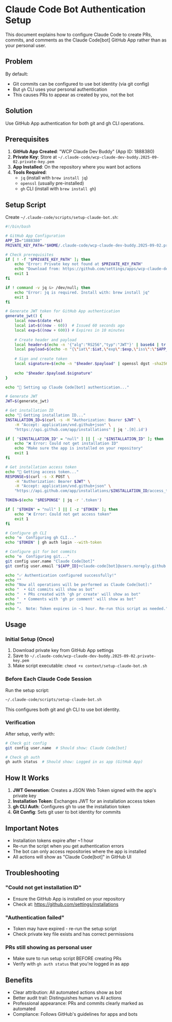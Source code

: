 # Claude Code Bot Authentication Setup

This document explains how to configure Claude Code to create PRs, commits, and comments as the Claude Code[bot] GitHub App rather than as your personal user.

## Problem

By default:
- Git commits can be configured to use bot identity (via git config)
- But `gh` CLI uses your personal authentication
- This causes PRs to appear as created by you, not the bot

## Solution

Use GitHub App authentication for both git and gh CLI operations.

## Prerequisites

1. **GitHub App Created**: "WCP Claude Dev Buddy" (App ID: 1888380)
2. **Private Key**: Store at `~/.claude-code/wcp-claude-dev-buddy.2025-09-02.private-key.pem`
3. **App Installed**: On the repository where you want bot actions
4. **Tools Required**: 
   - `jq` (install with `brew install jq`)
   - `openssl` (usually pre-installed)
   - `gh` CLI (install with `brew install gh`)

## Setup Script

Create `~/.claude-code/scripts/setup-claude-bot.sh`:

```bash
#!/bin/bash

# GitHub App Configuration
APP_ID="1888380"
PRIVATE_KEY_PATH="$HOME/.claude-code/wcp-claude-dev-buddy.2025-09-02.private-key.pem"

# Check prerequisites
if [ ! -f "$PRIVATE_KEY_PATH" ]; then
    echo "Error: Private key not found at $PRIVATE_KEY_PATH"
    echo "Download from: https://github.com/settings/apps/wcp-claude-dev-buddy/permissions"
    exit 1
fi

if ! command -v jq &> /dev/null; then
    echo "Error: jq is required. Install with: brew install jq"
    exit 1
fi

# Generate JWT token for GitHub App authentication
generate_jwt() {
    local now=$(date +%s)
    local iat=$((now - 60))  # Issued 60 seconds ago
    local exp=$((now + 600)) # Expires in 10 minutes
    
    # Create header and payload
    local header=$(echo -n '{"alg":"RS256","typ":"JWT"}' | base64 | tr '+/' '-_' | tr -d '=' | tr -d '\n')
    local payload=$(echo -n "{\"iat\":$iat,\"exp\":$exp,\"iss\":\"$APP_ID\"}" | base64 | tr '+/' '-_' | tr -d '=' | tr -d '\n')
    
    # Sign and create token
    local signature=$(echo -n "$header.$payload" | openssl dgst -sha256 -sign "$PRIVATE_KEY_PATH" | base64 | tr '+/' '-_' | tr -d '=' | tr -d '\n')
    
    echo "$header.$payload.$signature"
}

echo "🤖 Setting up Claude Code[bot] authentication..."

# Generate JWT
JWT=$(generate_jwt)

# Get installation ID
echo "📍 Getting installation ID..."
INSTALLATION_ID=$(curl -s -H "Authorization: Bearer $JWT" \
    -H "Accept: application/vnd.github+json" \
    "https://api.github.com/app/installations" | jq '.[0].id')

if [ "$INSTALLATION_ID" = "null" ] || [ -z "$INSTALLATION_ID" ]; then
    echo "❌ Error: Could not get installation ID"
    echo "Make sure the app is installed on your repository"
    exit 1
fi

# Get installation access token
echo "🔑 Getting access token..."
RESPONSE=$(curl -s -X POST \
    -H "Authorization: Bearer $JWT" \
    -H "Accept: application/vnd.github+json" \
    "https://api.github.com/app/installations/$INSTALLATION_ID/access_tokens")

TOKEN=$(echo "$RESPONSE" | jq -r '.token')

if [ "$TOKEN" = "null" ] || [ -z "$TOKEN" ]; then
    echo "❌ Error: Could not get access token"
    exit 1
fi

# Configure gh CLI
echo "⚙️  Configuring gh CLI..."
echo "$TOKEN" | gh auth login --with-token

# Configure git for bot commits
echo "⚙️  Configuring git..."
git config user.name "Claude Code[bot]"
git config user.email "${APP_ID}+claude-code[bot]@users.noreply.github.com"

echo "✅ Authentication configured successfully!"
echo ""
echo "Now all operations will be performed as Claude Code[bot]:"
echo "  • Git commits will show as bot"
echo "  • PRs created with 'gh pr create' will show as bot"
echo "  • Comments with 'gh pr comment' will show as bot"
echo ""
echo "⚠️  Note: Token expires in ~1 hour. Re-run this script as needed."
```

## Usage

### Initial Setup (Once)

1. Download private key from GitHub App settings
2. Save to `~/.claude-code/wcp-claude-dev-buddy.2025-09-02.private-key.pem`
3. Make script executable: `chmod +x context/setup-claude-bot.sh`

### Before Each Claude Code Session

Run the setup script:
```bash
~/.claude-code/scripts/setup-claude-bot.sh
```

This configures both git and gh CLI to use bot identity.

### Verification

After setup, verify with:
```bash
# Check git config
git config user.name  # Should show: Claude Code[bot]

# Check gh auth
gh auth status  # Should show: Logged in as app (GitHub App)
```

## How It Works

1. **JWT Generation**: Creates a JSON Web Token signed with the app's private key
2. **Installation Token**: Exchanges JWT for an installation access token
3. **gh CLI Auth**: Configures gh to use the installation token
4. **Git Config**: Sets git user to bot identity for commits

## Important Notes

- Installation tokens expire after ~1 hour
- Re-run the script when you get authentication errors
- The bot can only access repositories where the app is installed
- All actions will show as "Claude Code[bot]" in GitHub UI

## Troubleshooting

### "Could not get installation ID"
- Ensure the GitHub App is installed on your repository
- Check at: https://github.com/settings/installations

### "Authentication failed"
- Token may have expired - re-run the setup script
- Check private key file exists and has correct permissions

### PRs still showing as personal user
- Make sure to run setup script BEFORE creating PRs
- Verify with `gh auth status` that you're logged in as app

## Benefits

- Clear attribution: All automated actions show as bot
- Better audit trail: Distinguishes human vs AI actions
- Professional appearance: PRs and commits clearly marked as automated
- Compliance: Follows GitHub's guidelines for apps and bots